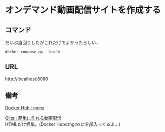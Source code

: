 # オンデマンド動画配信サイトを作成する

## コマンド
だいぶ遠回りしたがこれだけでよかったらしい…  

```
docker-compose up --build
```

## URL

http://localhost:8080

## 備考

[Docker Hub : nginx](https://hub.docker.com/_/nginx)

[Qiita : 簡単に作れる動画配信](https://qiita.com/yo_dazy/items/e14464367ec8d4a26b6a)  
HTMLだけ拝借。(Docker Hubのnginxに全部入ってるよ…)
